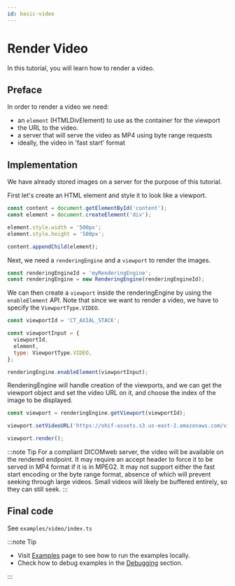 ```yaml
---
id: basic-video
---
```


# Render Video

In this tutorial, you will learn how to render a video.

## Preface

In order to render a video we need:

- an `element` (HTMLDivElement) to use as the container for the viewport
- the URL to the video.
- a server that will serve the video as MP4 using byte range requests
- ideally, the video in 'fast start' format

## Implementation

We have already stored images on a server for the purpose of this tutorial.

First let's create an HTML element and style it to look like a viewport.

```js
const content = document.getElementById('content');
const element = document.createElement('div');

element.style.width = '500px';
element.style.height = '500px';

content.appendChild(element);
```

Next, we need a `renderingEngine` and a `viewport` to render the images.

```js
const renderingEngineId = 'myRenderingEngine';
const renderingEngine = new RenderingEngine(renderingEngineId);
```

We can then create a `viewport` inside the renderingEngine by using the `enableElement` API. Note that since we want to render a video, we have to specify the `ViewportType.VIDEO`.

```js
const viewportId = 'CT_AXIAL_STACK';

const viewportInput = {
  viewportId,
  element,
  type: ViewportType.VIDEO,
};

renderingEngine.enableElement(viewportInput);
```

RenderingEngine will handle creation of the viewports, and we can get the viewport object and set the video URL on it, and choose the index of the image to be displayed.

```js
const viewport = renderingEngine.getViewport(viewportId);

viewport.setVideoURL('https://ohif-assets.s3.us-east-2.amazonaws.com/video/rendered.mp4');

viewport.render();
```

:::note Tip
For a compliant DICOMweb server, the video will be available on the rendered endpoint.
It may require an accept header to force it to be served in MP4 format if it is in MPEG2.
It may not support either the fast start encoding or the byte range format, absence of
which will prevent seeking through large videos.  Small videos will likely be buffered
entirely, so they can still seek.
:::

## Final code

See `examples/video/index.ts`

:::note Tip

- Visit [Examples](examples.md#run-examples-locally) page to see how to run the examples locally.
- Check how to debug examples in the [Debugging](examples.md#debugging) section.

:::
